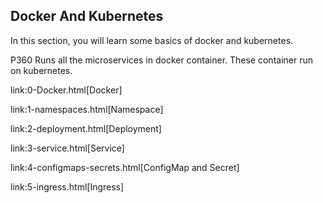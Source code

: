 
## Docker And Kubernetes

In this section, you will learn some basics of docker and kubernetes. 

P360 Runs all the microservices in docker container. These container run on kubernetes. 


link:0-Docker.html[Docker]

link:1-namespaces.html[Namespace]

link:2-deployment.html[Deployment]

link:3-service.html[Service]

link:4-configmaps-secrets.html[ConfigMap and Secret]

link:5-ingress.html[Ingress]


